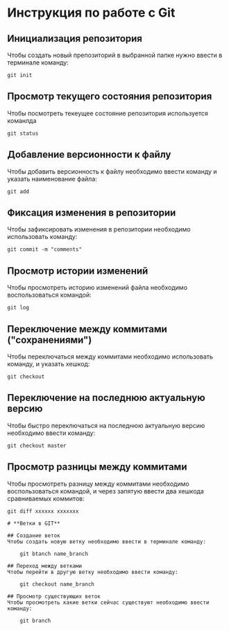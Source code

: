 # **Инструкция по работе с Git**

## Инициализация репозитория

Чтобы создать новый препозиторий в выбранной папке нужно ввести в терминале команду:

    git init

## Просмотр текущего состояния репозитория

Чтобы посмотреть текеущее состояние репозитория используется команлда

    git status

## Добавление версионности к файлу

Чтобы добавить версионность к файлу необходимо ввести команду и указать наименование файла:

    git add

## Фиксация изменения в репозитории

Чтобы зафиксировать изменения в репозитории необходимо использовать команду:

    git commit -m "comments"

## Просмотр истории изменений

Чтобы просмотреть историю изменений файла необходимо воспользоваться командой:

    git log

## Переключение между коммитами ("сохранениями")

Чтобы переключаться между коммитами необходимо использовать команду, и указать хешкод:

    git checkout 

## Переключение на последнюю актуальную версию

Чтобы быстро переключаться на последнюю актуальную версию необходимо ввести команду:

    git checkout master

## Просмотр разницы между коммитами

Чтобы просмотреть разницу между коммитами необходимо воспользоваться командой, и через запятую ввести два хешкода сравниваемых коммитов:

    git diff хххххх ххххххх
    
    # **Ветки в GIT**

    ## Создание веток
    Чтобы создать новую ветку необходимо ввести в терминале команду:

        git btanch name_branch

    ## Переход между ветками
    Чтобы перейти в другую ветку необходимо ввести команду:

        git checkout name_branch

    ## Просмотр существующих веток
    Чтобы просмотреть какие ветки сейчас существуют необходимо ввести команду:

        git branch
        
    
